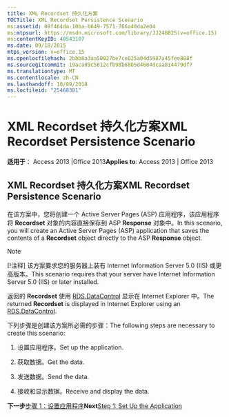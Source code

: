 ```yaml
---
title: XML Recordset 持久化方案
TOCTitle: XML Recordset Persistence Scenario
ms:assetid: 08f464da-10ba-b649-7571-766a40da2e04
ms:mtpsurl: https://msdn.microsoft.com/library/JJ248825(v=office.15)
ms:contentKeyID: 48543107
ms.date: 09/18/2015
mtps_version: v=office.15
ms.openlocfilehash: 2bbb8a3aa50027be7ce025a04d5987a45fee888f
ms.sourcegitcommit: 19aca09c5812cfb98b68b5d4604dcaa814479df7
ms.translationtype: MT
ms.contentlocale: zh-CN
ms.lasthandoff: 10/09/2018
ms.locfileid: "25468381"
---
```

# <a name="xml-recordset-persistence-scenario"></a><span data-ttu-id="143a0-102">XML Recordset 持久化方案</span><span class="sxs-lookup"><span data-stu-id="143a0-102">XML Recordset Persistence Scenario</span></span>


<span data-ttu-id="143a0-103">**适用于**： Access 2013 |Office 2013</span><span class="sxs-lookup"><span data-stu-id="143a0-103">**Applies to**: Access 2013 | Office 2013</span></span>

## <a name="xml-recordset-persistence-scenario"></a><span data-ttu-id="143a0-104">XML Recordset 持久化方案</span><span class="sxs-lookup"><span data-stu-id="143a0-104">XML Recordset Persistence Scenario</span></span>

<span data-ttu-id="143a0-105">在该方案中，您将创建一个 Active Server Pages (ASP) 应用程序，该应用程序将 **Recordset** 对象的内容直接保存到 ASP **Response** 对象中。</span><span class="sxs-lookup"><span data-stu-id="143a0-105">In this scenario, you will create an Active Server Pages (ASP) application that saves the contents of a **Recordset** object directly to the ASP **Response** object.</span></span>


> [!NOTE]
> <P><span data-ttu-id="143a0-106">[!注释] 该方案要求您的服务器上装有 Internet Information Server 5.0 (IIS) 或更高版本。</span><span class="sxs-lookup"><span data-stu-id="143a0-106">This scenario requires that your server have Internet Information Server 5.0 (IIS) or later installed.</span></span></P>



<span data-ttu-id="143a0-107">返回的 **Recordset** 使用 [RDS.DataControl](datacontrol-object-rds.md) 显示在 Internet Explorer 中。</span><span class="sxs-lookup"><span data-stu-id="143a0-107">The returned **Recordset** is displayed in Internet Explorer using an [RDS.DataControl](datacontrol-object-rds.md).</span></span>

<span data-ttu-id="143a0-108">下列步骤是创建该方案所必需的步骤：</span><span class="sxs-lookup"><span data-stu-id="143a0-108">The following steps are necessary to create this scenario:</span></span>

1.  <span data-ttu-id="143a0-109">设置应用程序。</span><span class="sxs-lookup"><span data-stu-id="143a0-109">Set up the application.</span></span>

2.  <span data-ttu-id="143a0-110">获取数据。</span><span class="sxs-lookup"><span data-stu-id="143a0-110">Get the data.</span></span>

3.  <span data-ttu-id="143a0-111">发送数据。</span><span class="sxs-lookup"><span data-stu-id="143a0-111">Send the data.</span></span>

4.  <span data-ttu-id="143a0-112">接收和显示数据。</span><span class="sxs-lookup"><span data-stu-id="143a0-112">Receive and display the data.</span></span>

<span data-ttu-id="143a0-113">**下一步**[步骤 1：设置应用程序](step-1-set-up-the-application.md)</span><span class="sxs-lookup"><span data-stu-id="143a0-113">**Next**[Step 1: Set Up the Application](step-1-set-up-the-application.md)</span></span>

